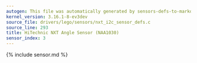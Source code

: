 ```yaml
---
autogen: This file was automatically generated by sensors-defs-to-markdown.py
kernel_version: 3.16.1-8-ev3dev
source_file: drivers/lego/sensors/nxt_i2c_sensor_defs.c
source_line: 293
title: HiTechnic NXT Angle Sensor (NAA1030)
sensor_index: 3
---
```


{% include sensor.md %}
